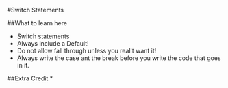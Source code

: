 #Switch Statements

##What to learn here
* Switch statements
* Always include a Default!
* Do not allow fall through unless you reallt want it!
* Always write the case ant the break before you write the code that goes in it.

##Extra Credit
*
